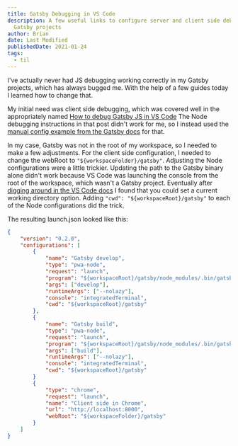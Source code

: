 ```yaml
---
title: Gatsby Debugging in VS Code
description: A few useful links to configure server and client side debugging in
  Gatsby projects
author: Brian
date: Last Modified
publishedDate: 2021-01-24
tags:
  - til
---
```

I've actually never had JS debugging working correctly in my Gatsby projects, which has always bugged me. With the help of a few guides today I learned how to change that.

My initial need was client side debugging, which was covered well in the appropriately named [How to debug Gatsby JS in VS Code](https://medium.com/@arthur.rodzkin/how-to-debug-gatsby-js-build-process-and-html-in-vs-code-6d1a31512b5b) The Node debugging instructions in that post didn't work for me, so I instead used the [manual config example from the Gatsby docs](https://www.gatsbyjs.com/docs/debugging-the-build-process/#vs-code-debugger-manual-config) for that.

In my case, Gatsby was not in the root of my workspace, so I needed to make a few adjustments. For the client side configuration, I needed to change the webRoot to `"${workspaceFolder}/gatsby"`. Adjusting the Node configurations were a little trickier. Updating the path to the Gatsby binary alone didn't work because VS Code was launching the console from the root of the workspace, which wasn't a Gatsby project. Eventually after [digging around in the VS Code docs](https://code.visualstudio.com/docs/editor/variables-reference#_environment-variables) I found that you could set a current working directory option. Adding `"cwd": "${workspaceRoot}/gatsby"` to each of the Node configurations did the trick.

The resulting launch.json looked like this:

```json
{
    "version": "0.2.0",
    "configurations": [
        {
            "name": "Gatsby develop",
            "type": "pwa-node",
            "request": "launch",
            "program": "${workspaceRoot}/gatsby/node_modules/.bin/gatsby",
            "args": ["develop"],
            "runtimeArgs": ["--nolazy"],
            "console": "integratedTerminal",
            "cwd": "${workspaceRoot}/gatsby"
        },
        {
            "name": "Gatsby build",
            "type": "pwa-node",
            "request": "launch",
            "program": "${workspaceRoot}/gatsby/node_modules/.bin/gatsby",
            "args": ["build"],
            "runtimeArgs": ["--nolazy"],
            "console": "integratedTerminal",
            "cwd": "${workspaceRoot}/gatsby"
        }
        {
            "type": "chrome",
            "request": "launch",
            "name": "Client side in Chrome",
            "url": "http://localhost:8000",
            "webRoot": "${workspaceFolder}/gatsby"
        }
    ]
}
```
 